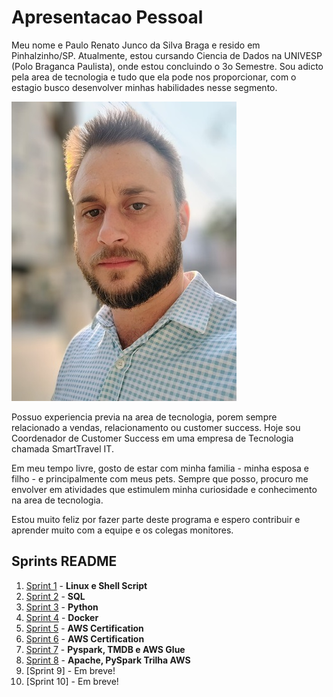 # Apresentacao Pessoal

Meu nome e Paulo Renato Junco da Silva Braga e resido em Pinhalzinho/SP. Atualmente, estou cursando Ciencia de Dados na UNIVESP (Polo Braganca Paulista), onde estou concluindo o 3o Semestre. Sou adicto pela area de tecnologia e tudo que ela pode nos proporcionar, com o estagio busco desenvolver minhas habilidades nesse segmento.

![Minha Foto](./Sprint%2001/Evidências/photo_eu.jpg)

Possuo experiencia previa na area de tecnologia, porem sempre relacionado a vendas, relacionamento ou customer success. Hoje sou Coordenador de Customer Success em uma empresa de Tecnologia chamada SmartTravel IT. 

Em meu tempo livre, gosto de estar com minha familia - minha esposa e filho - e principalmente com meus pets. Sempre que posso, procuro me envolver em atividades que estimulem minha curiosidade e conhecimento na area de tecnologia.

Estou muito feliz por fazer parte deste programa e espero contribuir e aprender muito com a equipe e os colegas monitores.

## Sprints README

1. [Sprint 1](./Sprint%2001/README.md) - **Linux e Shell Script**
2. [Sprint 2](./Sprint%2002/README.MD) - **SQL**
3. [Sprint 3](./Sprint%2003/README.md) - **Python**
4. [Sprint 4](./Sprint%2004/README.md) - **Docker**
5. [Sprint 5](./Sprint%2005/README.md) - **AWS Certification**
6. [Sprint 6](./Sprint%2006/README.md) - **AWS Certification**
7. [Sprint 7](./Sprint%2007/README.md) - **Pyspark, TMDB e AWS Glue**
8. [Sprint 8](./Sprint%2008/README.md) - **Apache, PySpark Trilha AWS**
9. [Sprint 9] - Em breve!
10. [Sprint 10] - Em breve!
